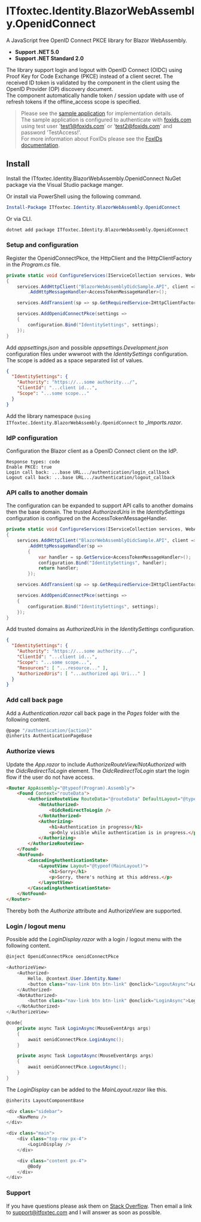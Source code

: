 # ITfoxtec.Identity.BlazorWebAssembly.OpenidConnect
A JavaScript free OpenID Connect PKCE library for Blazor WebAssembly.

* **Support .NET 5.0**
* **Support .NET Standard 2.0**

The library support login and logout with OpenID Connect (OIDC) using Proof Key for Code Exchange (PKCE) instead of a client secret.
The received ID token is validated by the component in the client using the OpenID Provider (OP) discovery document.  
The component automatically handle token / session update with use of refresh tokens if the offline_access scope is specified.

> Please see the [sample application](https://github.com/ITfoxtec/ITfoxtec.Identity.BlazorWebAssembly.OpenidConnect/tree/master/samples) for implementation details.  
> The sample application is configured to authenticate with [foxids.com](https://foxids.com) using test user 'test1@foxids.com' or 'test2@foxids.com' and password 'TestAccess!'.  
> For more information about FoxIDs please see the [FoxIDs documentation](https://www.itfoxtec.com/FoxIDs).

## Install
Install the ITfoxtec.Identity.BlazorWebAssembly.OpenidConnect NuGet package via the Visual Studio package manger. 

Or install via PowerShell using the following command.

```powershell
Install-Package ITfoxtec.Identity.BlazorWebAssembly.OpenidConnect
```

Or via CLI.

```bash
dotnet add package ITfoxtec.Identity.BlazorWebAssembly.OpenidConnect
```

### Setup and configuration
Register the OpenidConnectPkce, the HttpClient and the IHttpClientFactory in the _Program.cs_ file.

```c#
private static void ConfigureServices(IServiceCollection services, WebAssemblyHostConfiguration configuration, IWebAssemblyHostEnvironment hostEnvironment)
{
    services.AddHttpClient("BlazorWebAssemblyOidcSample.API", client => client.BaseAddress = new Uri(hostEnvironment.BaseAddress))
        .AddHttpMessageHandler<AccessTokenMessageHandler>();

    services.AddTransient(sp => sp.GetRequiredService<IHttpClientFactory>().CreateClient("BlazorWebAssemblyOidcSample.API"));

    services.AddOpenidConnectPkce(settings =>
    {
        configuration.Bind("IdentitySettings", settings);
    });
}
```

Add _appsettings.json_ and possible _appsettings.Development.json_ configuration files under wwwroot with the _IdentitySettings_ configuration. The scope is added as a space separated list of values.

```json
{
  "IdentitySettings": {
    "Authority": "https://...some authority.../",
    "ClientId": "...client id...",
    "Scope": "...some scope..." 
  }
}
```

Add the library namespace `@using ITfoxtec.Identity.BlazorWebAssembly.OpenidConnect` to __Imports.razor_.

### IdP configuration
Configuration the Blazor client as a OpenID Connect client on the IdP.

```
Response types: code
Enable PKCE: true
Login call back: ...base URL.../authentication/login_callback
Logout call back: ...base URL.../authentication/logout_callback
```

### API calls to another domain
The configuration can be expanded to support API calls to another domains then the base domain. The trusted _AuthorizedUris_ in the _IdentitySettings_ configuration is configured on the AccessTokenMessageHandler. 

```c#
private static void ConfigureServices(IServiceCollection services, WebAssemblyHostConfiguration configuration, IWebAssemblyHostEnvironment hostEnvironment)
{
    services.AddHttpClient("BlazorWebAssemblyOidcSample.API", client => client.BaseAddress = new Uri(hostEnvironment.BaseAddress))
        .AddHttpMessageHandler(sp =>
        {
            var handler = sp.GetService<AccessTokenMessageHandler>();
            configuration.Bind("IdentitySettings", handler);
            return handler;
        });

    services.AddTransient(sp => sp.GetRequiredService<IHttpClientFactory>().CreateClient("BlazorWebAssemblyOidcSample.API"));

    services.AddOpenidConnectPkce(settings =>
    {
        configuration.Bind("IdentitySettings", settings);
    });
}
```

Add trusted domains as _AuthorizedUris_ in the _IdentitySettings_ configuration. 

```json
{
  "IdentitySettings": {
    "Authority": "https://...some authority.../",
    "ClientId": "...client id...",
    "Scope": "...some scope...",
    "Resources": [ "...resource..." ],
    "AuthorizedUris": [ "...authorized api Uri..." ]
  }
}
```


### Add call back page
Add a _Authentication.razor_ call back page in the _Pages_ folder with the following content.

```c#
@page "/authentication/{action}"
@inherits AuthenticationPageBase
```

### Authorize views
Update the _App.razor_ to include _AuthorizeRouteView/NotAuthorized_ with the _OidcRedirectToLogin_ element. The _OidcRedirectToLogin_ start the login flow if the user do not have access.

```html
<Router AppAssembly="@typeof(Program).Assembly">
    <Found Context="routeData">
        <AuthorizeRouteView RouteData="@routeData" DefaultLayout="@typeof(MainLayout)">
            <NotAuthorized>
                <OidcRedirectToLogin />
            </NotAuthorized>
            <Authorizing>
                <h1>Authentication in progress</h1>
                <p>Only visible while authentication is in progress.</p>
            </Authorizing>
        </AuthorizeRouteView>
    </Found>
    <NotFound>
        <CascadingAuthenticationState>
            <LayoutView Layout="@typeof(MainLayout)">
                <h1>Sorry</h1>
                <p>Sorry, there's nothing at this address.</p>
            </LayoutView>
        </CascadingAuthenticationState>
    </NotFound>
</Router>
```

Thereby both the _Authorize_ attribute and AuthorizeView are supported.

### Login / logout menu
Possible add the _LoginDisplay.razor_ with a login / logout menu with the following content.

```c#
@inject OpenidConnectPkce oenidConnectPkce

<AuthorizeView>
    <Authorized>
        Hello, @context.User.Identity.Name!
        <button class="nav-link btn btn-link" @onclick="LogoutAsync">Logout</button>
    </Authorized>
    <NotAuthorized>
        <button class="nav-link btn btn-link" @onclick="LoginAsync">Login</button>
    </NotAuthorized>
</AuthorizeView>

@code{
    private async Task LoginAsync(MouseEventArgs args)
    {
        await oenidConnectPkce.LoginAsync();
    }

    private async Task LogoutAsync(MouseEventArgs args)
    {
        await oenidConnectPkce.LogoutAsync();
    }
}
```

The _LoginDisplay_ can be added to the _MainLayout.razor_ like this.

```c#
@inherits LayoutComponentBase

<div class="sidebar">
    <NavMenu />
</div>

<div class="main">
    <div class="top-row px-4">
        <LoginDisplay />
    </div>

    <div class="content px-4">
        @Body
    </div>
</div>

```



### Support
If you have questions please ask them on <a href="https://stackoverflow.com">Stack Overflow</a>. Then email a link to support@itfoxtec.com and I will answer as soon as possible.
